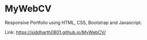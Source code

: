 # MyWebCV
Responsive Portfolio using HTML, CSS, Bootstrap and Javascript.

Link: https://siddharth0801.github.io/MyWebCV/
